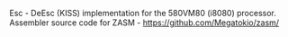 Esc - DeEsc (KISS) implementation for the 580VM80 (i8080) processor.
Assembler source code for ZASM - https://github.com/Megatokio/zasm/

